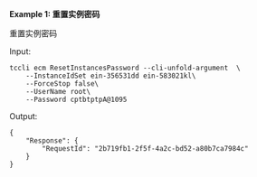 **Example 1: 重置实例密码**

重置实例密码

Input: 

```
tccli ecm ResetInstancesPassword --cli-unfold-argument  \
    --InstanceIdSet ein-356531dd ein-583021kl\
    --ForceStop false\
    --UserName root\
    --Password cptbtptpA@1095
```

Output: 
```
{
    "Response": {
        "RequestId": "2b719fb1-2f5f-4a2c-bd52-a80b7ca7984c"
    }
}
```

